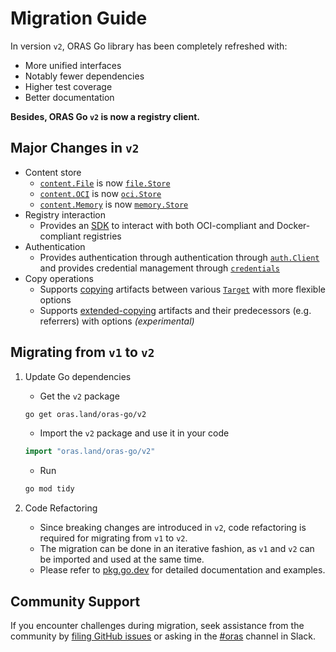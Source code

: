 # Migration Guide

In version `v2`, ORAS Go library has been completely refreshed with:

- More unified interfaces
- Notably fewer dependencies
- Higher test coverage
- Better documentation

**Besides, ORAS Go `v2` is now a registry client.**

## Major Changes in `v2`

- Content store
  - [`content.File`](https://pkg.go.dev/oras.land/oras-go/pkg/content#File) is now [`file.Store`](https://pkg.go.dev/oras.land/oras-go/v2/content/file#Store)
  - [`content.OCI`](https://pkg.go.dev/oras.land/oras-go/pkg/content#OCI) is now [`oci.Store`](https://pkg.go.dev/oras.land/oras-go/v2/content/oci#Store)
  - [`content.Memory`](https://pkg.go.dev/oras.land/oras-go/pkg/content#Memory) is now [`memory.Store`](https://pkg.go.dev/oras.land/oras-go/v2/content/memory#Store)
- Registry interaction
  - Provides an [SDK](https://pkg.go.dev/oras.land/oras-go/v2/registry/remote) to interact with both OCI-compliant and Docker-compliant registries
- Authentication
  - Provides authentication through authentication through [`auth.Client`](https://pkg.go.dev/oras.land/oras-go/v2/registry/remote/auth#Client) and provides credential management through [`credentials`](https://pkg.go.dev/oras.land/oras-go/v2/registry/remote/credentials)
- Copy operations
  - Supports [copying](https://pkg.go.dev/oras.land/oras-go/v2#Copy) artifacts between various [`Target`](https://pkg.go.dev/oras.land/oras-go/v2#Target) with more flexible options
  - Supports [extended-copying](https://pkg.go.dev/oras.land/oras-go/v2#ExtendedCopy) artifacts and their predecessors (e.g. referrers) with options *(experimental)*

## Migrating from `v1` to `v2`

1. Update Go dependencies
   - Get the `v2` package

    ```sh
    go get oras.land/oras-go/v2
    ```

   - Import the `v2` package and use it in your code

    ```go
    import "oras.land/oras-go/v2"
    ```

   - Run

    ```sh
    go mod tidy
    ```

2. Code Refactoring  
   - Since breaking changes are introduced in `v2`, code refactoring is required for migrating from `v1` to `v2`.
   - The migration can be done in an iterative fashion, as `v1` and `v2` can be imported and used at the same time.  
   - Please refer to [pkg.go.dev](https://pkg.go.dev/oras.land/oras-go/v2) for detailed documentation and examples.

## Community Support

If you encounter challenges during migration, seek assistance from the community by [filing GitHub issues](https://github.com/oras-project/oras-go/issues/new) or asking in the [#oras](https://cloud-native.slack.com/archives/CJ1KHJM5Z) channel in Slack.
